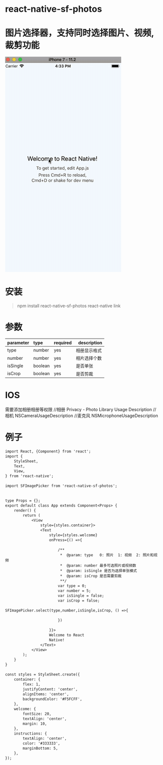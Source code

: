 # react-native-sf-photos
# 图片选择器，支持同时选择图片、视频, 裁剪功能
![show](./lasts.gif)
# 安装
> npm install react-native-sf-photos
> react-native link 
# 参数
|  parameter  |  type  |  required  |   description   |
|:-----|:-----|:-----|:-----|
|type|number|yes|相册显示格式|
|number|number|yes|相片选择个数|
|isSingle|boolean|yes|是否单张|
|isCrop|boolean|yes|是否剪裁|
# IOS 
需要添加相册相册等权限 
//相册   Privacy - Photo Library Usage Description
//相机   NSCameraUsageDescription
//麦克风  NSMicrophoneUsageDescription
# 例子
```
import React, {Component} from 'react';
import {
    StyleSheet,
    Text,
    View,
} from 'react-native';

import SFImagePicker from 'react-native-sf-photos';


type Props = {};
export default class App extends Component<Props> {
    render() {
        return (
            <View
                style={styles.container}>
                <Text
                    style={styles.welcome}
                    onPress={() =>{
                        
                        /** 
                         *  @param: type   0: 照片  1: 视频  2: 照片和视频
                         *  @param: number 最多可选照片或视频数
                         *  @param: isSingle 是否为选择单张模式
                         *  @param: isCrop 是否需要剪裁
                         **/
                        var type = 0;
                        var number = 5;
                        var isSingle = false;
                        var isCrop = false;
                        SFImagePicker.select(type,number,isSingle,isCrop, () =>{

                        })
                        
                    }}>
                    Welcome to React
                    Native!
                </Text>
            </View>
        );
    }
}

const styles = StyleSheet.create({
    container: {
        flex: 1,
        justifyContent: 'center',
        alignItems: 'center',
        backgroundColor: '#F5FCFF',
    },
    welcome: {
        fontSize: 20,
        textAlign: 'center',
        margin: 10,
    },
    instructions: {
        textAlign: 'center',
        color: '#333333',
        marginBottom: 5,
    },
});

```
